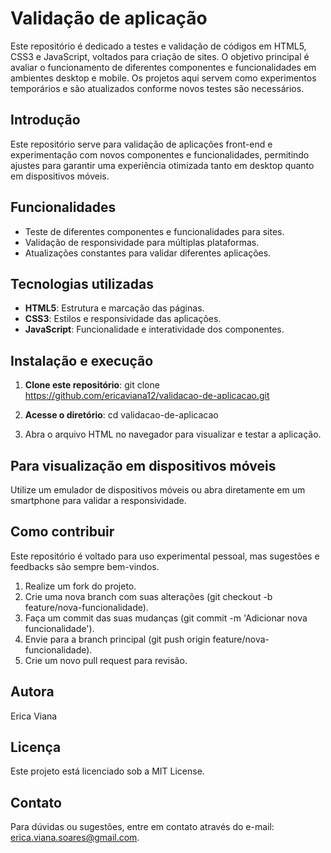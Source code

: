# Validação de aplicação

Este repositório é dedicado a testes e validação de códigos em HTML5, CSS3 e JavaScript, voltados para criação de sites. O objetivo principal é avaliar o funcionamento de diferentes componentes e funcionalidades em ambientes desktop e mobile. Os projetos aqui servem como experimentos temporários e são atualizados conforme novos testes são necessários.

## Introdução
Este repositório serve para validação de aplicações front-end e experimentação com novos componentes e funcionalidades, permitindo ajustes para garantir uma experiência otimizada tanto em desktop quanto em dispositivos móveis.

## Funcionalidades
- Teste de diferentes componentes e funcionalidades para sites.
- Validação de responsividade para múltiplas plataformas.
- Atualizações constantes para validar diferentes aplicações.

## Tecnologias utilizadas
- **HTML5**: Estrutura e marcação das páginas.
- **CSS3**: Estilos e responsividade das aplicações.
- **JavaScript**: Funcionalidade e interatividade dos componentes.

## Instalação e execução
1. **Clone este repositório**:
   git clone https://github.com/ericaviana12/validacao-de-aplicacao.git

2. **Acesse o diretório**:
   cd validacao-de-aplicacao
   
3. Abra o arquivo HTML no navegador para visualizar e testar a aplicação.

## Para visualização em dispositivos móveis
Utilize um emulador de dispositivos móveis ou abra diretamente em um smartphone para validar a responsividade.

## Como contribuir

Este repositório é voltado para uso experimental pessoal, mas sugestões e feedbacks são sempre bem-vindos.

1. Realize um fork do projeto.
2. Crie uma nova branch com suas alterações (git checkout -b feature/nova-funcionalidade).
3. Faça um commit das suas mudanças (git commit -m 'Adicionar nova funcionalidade').
4. Envie para a branch principal (git push origin feature/nova-funcionalidade).
5. Crie um novo pull request para revisão.

## Autora
Erica Viana

## Licença
Este projeto está licenciado sob a MIT License.

## Contato
Para dúvidas ou sugestões, entre em contato através do e-mail: [erica.viana.soares@gmail.com](mailto:erica.viana.soares@gmail.com).
